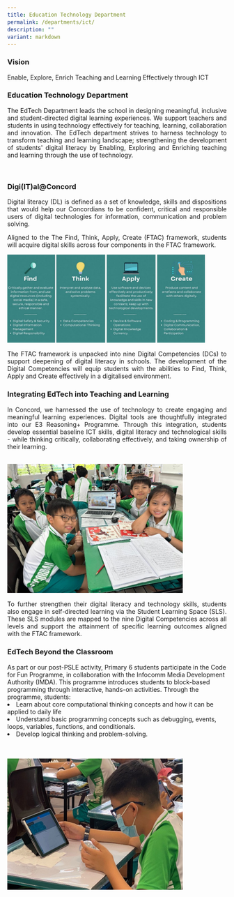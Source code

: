 ```yaml
---
title: Education Technology Department
permalink: /departments/ict/
description: ""
variant: markdown
---
```

<h3>Vision</h3>

<p style="text-align:justify">Enable, Explore, Enrich Teaching and Learning Effectively through ICT
</p>
<h3>Education Technology Department </h3>

<p style="text-align:justify">The EdTech Department leads the school in designing meaningful, inclusive and student-directed digital learning experiences. We support teachers and students
in using technology effectively for teaching, learning, collaboration and innovation. The EdTech department strives to harness technology to transform teaching and learning landscape; strengthening the development of students' digital literacy by Enabling, Exploring and Enriching teaching and learning through the use of technology.
</p>

<br>
<h3>Digi(IT)al@Concord</h3>

<p style="text-align:justify">Digital literacy (DL) is defined as a set of knowledge, skills and dispositions that would help our Concordians to be confident, critical and responsible users of digital technologies for information, communication and problem solving. 
	
</p><p style="text-align:justify">Aligned to the The Find, Think, Apply, Create (FTAC) framework, students will acquire digital skills across four components in the FTAC framework.
</p>  

<img src="/images/EDTech_1.png" style="width:90%">

<p style="text-align:justify">The FTAC framework is unpacked into nine Digital Competencies (DCs) to support deepening of digital literacy in schools. The development of the Digital Competencies will equip students with the abilities to Find, Think, Apply and Create effectively in a digitalised environment. </p>


<h3>Integrating EdTech into Teaching and Learning</h3>

<p style="text-align:justify">In Concord, we harnessed the use of technology to create engaging and meaningful learning experiences. Digital tools are thoughtfully integrated into our E3 Reasoning+ Programme. Through this integration, students develop essential baseline ICT skills, digital literacy and technological skills - while thinking critically, collaborating effectively, and taking ownership of their learning.</p>
<br>
<img src="/images/EDTech__2.png" style="width:80%">

<p style="text-align:justify">To further strengthen their digital literacy and technology skills, students also engage in self-directed learning via the Student Learning Space (SLS). These SLS modules are mapped to the nine Digital Competencies across all levels and support the attainment of specific learning outcomes aligned with the FTAC framework.</p>


<h3>EdTech Beyond the Classroom</h3>

<p style="text-align:justify"></p>As part or our post-PSLE activity, Primary 6 students participate in the Code for Fun Programme, in collaboration with the Infocomm Media Development Authority (IMDA). This programme introduces students to block-based programming through interactive, hands-on activities. Through the programme, students:

<li>Learn about core computational thinking concepts and how it can be applied to daily life
</li><li>Understand basic programming concepts such as debugging, events, loops, variables, functions,  and conditionals.
</li><li>Develop logical thinking and problem-solving.
	
<br><br>
<img src="/images/EdTech_3.png" style="width:80%"></li>